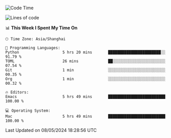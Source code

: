 <!--START_SECTION:waka-->
![Code Time](http://img.shields.io/badge/Code%20Time-1%2C945%20hrs%203%20mins-blue)

![Lines of code](https://img.shields.io/badge/From%20Hello%20World%20I%27ve%20Written-306.0%20thousand%20lines%20of%20code-blue)

📊 **This Week I Spent My Time On** 

```text
🕑︎ Time Zone: Asia/Shanghai

💬 Programming Languages: 
Python                   5 hrs 20 mins       ███████████████████████░░   91.79 % 
TOML                     26 mins             ██░░░░░░░░░░░░░░░░░░░░░░░   07.54 % 
Git                      1 min               ░░░░░░░░░░░░░░░░░░░░░░░░░   00.35 % 
Org                      1 min               ░░░░░░░░░░░░░░░░░░░░░░░░░   00.32 % 

🔥 Editors: 
Emacs                    5 hrs 49 mins       █████████████████████████   100.00 % 

💻 Operating System: 
Mac                      5 hrs 49 mins       █████████████████████████   100.00 % 
```


 Last Updated on 08/05/2024 18:28:56 UTC
<!--END_SECTION:waka-->
